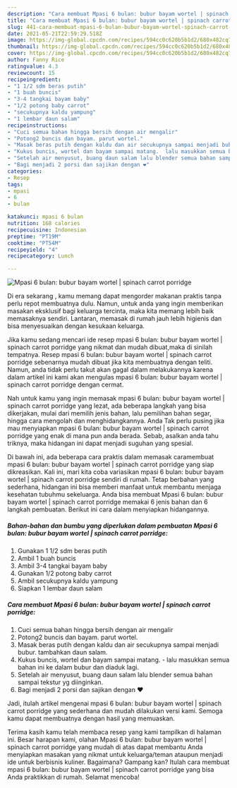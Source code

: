 ```yaml
---
description: "Cara membuat Mpasi 6 bulan: bubur bayam wortel | spinach carrot porridge yang enak dan Mudah Dibuat"
title: "Cara membuat Mpasi 6 bulan: bubur bayam wortel | spinach carrot porridge yang enak dan Mudah Dibuat"
slug: 441-cara-membuat-mpasi-6-bulan-bubur-bayam-wortel-spinach-carrot-porridge-yang-enak-dan-mudah-dibuat
date: 2021-05-21T22:59:29.518Z
image: https://img-global.cpcdn.com/recipes/594cc0c620b5b1d2/680x482cq70/mpasi-6-bulan-bubur-bayam-wortel-spinach-carrot-porridge-foto-resep-utama.jpg
thumbnail: https://img-global.cpcdn.com/recipes/594cc0c620b5b1d2/680x482cq70/mpasi-6-bulan-bubur-bayam-wortel-spinach-carrot-porridge-foto-resep-utama.jpg
cover: https://img-global.cpcdn.com/recipes/594cc0c620b5b1d2/680x482cq70/mpasi-6-bulan-bubur-bayam-wortel-spinach-carrot-porridge-foto-resep-utama.jpg
author: Fanny Rice
ratingvalue: 4.3
reviewcount: 15
recipeingredient:
- "1 1/2 sdm beras putih"
- "1 buah buncis"
- "3-4 tangkai bayam baby"
- "1/2 potong baby carrot"
- "secukupnya kaldu yampung"
- "1 lembar daun salam"
recipeinstructions:
- "Cuci semua bahan hingga bersih dengan air mengalir"
- "Potong2 buncis dan bayam. parut wortel."
- "Masak beras putih dengan kaldu dan air secukupnya sampai menjadi bubur. tambahkan daun salam."
- "Kukus buncis, wortel dan bayam sampai matang.  lalu masukkan semua bahan ini ke dalam bubur dan diaduk lagi."
- "Setelah air menyusut, buang daun salam lalu blender semua bahan sampai tekstur yg diinginkan."
- "Bagi menjadi 2 porsi dan sajikan dengan ❤️"
categories:
- Resep
tags:
- mpasi
- 6
- bulan

katakunci: mpasi 6 bulan 
nutrition: 168 calories
recipecuisine: Indonesian
preptime: "PT19M"
cooktime: "PT54M"
recipeyield: "4"
recipecategory: Lunch

---
```



![Mpasi 6 bulan: bubur bayam wortel | spinach carrot porridge](https://img-global.cpcdn.com/recipes/594cc0c620b5b1d2/680x482cq70/mpasi-6-bulan-bubur-bayam-wortel-spinach-carrot-porridge-foto-resep-utama.jpg)

Di era  sekarang , kamu memang dapat mengorder makanan praktis tanpa perlu repot membuatnya dulu. Namun, untuk anda yang ingin memberikan masakan eksklusif bagi keluarga tercinta, maka kita memang lebih baik memasaknya sendiri. Lantaran, memasak di rumah jauh lebih higienis dan bisa menyesuaikan dengan kesukaan keluarga.

Jika kamu sedang mencari ide resep mpasi 6 bulan: bubur bayam wortel | spinach carrot porridge yang nikmat dan mudah dibuat,maka di sinilah tempatnya. Resep mpasi 6 bulan: bubur bayam wortel | spinach carrot porridge  sebenarnya mudah dibuat jika kita membuatnya dengan teliti. Namun, anda tidak perlu takut akan gagal dalam melakukannya 
karena dalam artikel ini kami akan mengulas mpasi 6 bulan: bubur bayam wortel | spinach carrot porridge dengan cermat.  



Nah untuk kamu yang ingin memasak mpasi 6 bulan: bubur bayam wortel | spinach carrot porridge yang lezat, ada beberapa langkah yang bisa dikerjakan, mulai dari memilih jenis bahan, lalu pemilihan bahan segar, hingga cara mengolah dan menghidangkannya. Anda Tak perlu pusing jika mau menyiapkan mpasi 6 bulan: bubur bayam wortel | spinach carrot porridge yang enak di mana pun anda berada. Sebab, asalkan anda  tahu triknya, maka hidangan ini dapat menjadi suguhan yang spesial.

Di bawah ini, ada beberapa cara praktis  dalam memasak caramembuat mpasi 6 bulan: bubur bayam wortel | spinach carrot porridge yang siap dikreasikan. Kali ini, mari kita coba variasikan mpasi 6 bulan: bubur bayam wortel | spinach carrot porridge sendiri di rumah. Tetap berbahan yang sederhana, hidangan ini bisa memberi manfaat untuk membantu menjaga kesehatan tubuhmu sekeluarga. Anda bisa membuat Mpasi 6 bulan: bubur bayam wortel | spinach carrot porridge memakai 6 jenis bahan dan 6 langkah pembuatan. Berikut ini cara dalam menyiapkan hidangannya.

<!--inarticleads1-->

##### Bahan-bahan dan bumbu yang diperlukan dalam pembuatan Mpasi 6 bulan: bubur bayam wortel | spinach carrot porridge:

1. Gunakan 1 1/2 sdm beras putih
1. Ambil 1 buah buncis
1. Ambil 3-4 tangkai bayam baby
1. Gunakan 1/2 potong baby carrot
1. Ambil secukupnya kaldu yampung
1. Siapkan 1 lembar daun salam




<!--inarticleads2-->

##### Cara membuat Mpasi 6 bulan: bubur bayam wortel | spinach carrot porridge:

1. Cuci semua bahan hingga bersih dengan air mengalir
1. Potong2 buncis dan bayam. parut wortel.
1. Masak beras putih dengan kaldu dan air secukupnya sampai menjadi bubur. tambahkan daun salam.
1. Kukus buncis, wortel dan bayam sampai matang.  - lalu masukkan semua bahan ini ke dalam bubur dan diaduk lagi.
1. Setelah air menyusut, buang daun salam lalu blender semua bahan sampai tekstur yg diinginkan.
1. Bagi menjadi 2 porsi dan sajikan dengan ❤️




Jadi, itulah artikel mengenai  mpasi 6 bulan: bubur bayam wortel | spinach carrot porridge  yang sederhana dan mudah dilakukan versi kami. Semoga kamu dapat membuatnya dengan hasil yang memuaskan. 

Terima kasih kamu telah membaca resep yang kami tampilkan di halaman ini. Besar harapan kami, olahan  Mpasi 6 bulan: bubur bayam wortel | spinach carrot porridge yang mudah di atas dapat membantu Anda menyiapkan masakan yang nikmat untuk keluarga/teman ataupun menjadi ide untuk berbisnis kuliner. Bagaimana? Gampang kan? Itulah cara membuat mpasi 6 bulan: bubur bayam wortel | spinach carrot porridge yang bisa Anda praktikkan di rumah. Selamat mencoba!

